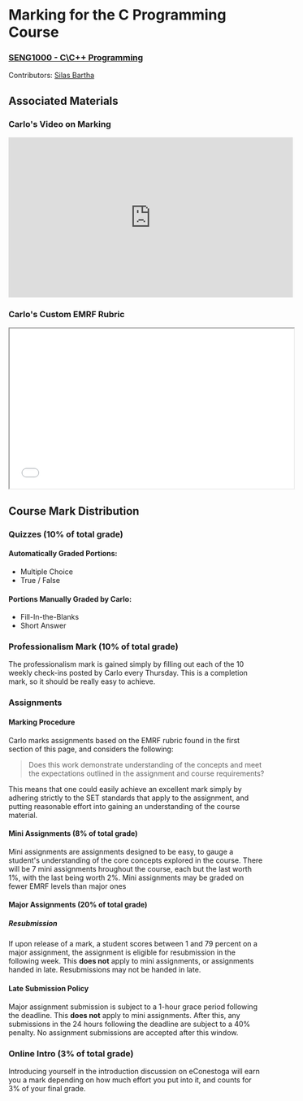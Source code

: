 # Marking for the C Programming Course
### [SENG1000 - C\\C++ Programming](/SENG1000)
Contributors: [Silas Bartha](https://exvacuum.dev)

## Associated Materials

### Carlo's Video on Marking

<iframe width="560" height="315" src="https://www.youtube.com/embed/BlP2_Wm2Lzw" frameborder="0" allow="accelerometer; autoplay; clipboard-write; encrypted-media; gyroscope; picture-in-picture" allowfullscreen></iframe>

<br>

### Carlo's Custom EMRF Rubric

<iframe src = "../assets/doc/emrf_rubric.pdf" width="560" height="315"></iframe>

<br>

## Course Mark Distribution

### Quizzes (10% of total grade)

#### Automatically Graded Portions:

- Multiple Choice
- True / False

#### Portions Manually Graded by Carlo:

- Fill-In-the-Blanks
- Short Answer

### Professionalism Mark (10% of total grade)

The professionalism mark is gained simply by filling out each of the 10 weekly check-ins posted by Carlo every Thursday. This is a completion mark, so it should be really easy to achieve.

### Assignments

#### Marking Procedure

Carlo marks assignments based on the EMRF rubric found in the first section of this page, and considers the following:

> Does this work demonstrate understanding of the concepts and meet the expectations outlined in the assignment and course requirements?

This means that one could easily achieve an excellent mark simply by adhering strictly to the SET standards that apply to the assignment, and putting reasonable effort into gaining an understanding of the course material.

#### Mini Assignments (8% of total grade)

Mini assignments are assignments designed to be easy, to gauge a student's understanding of the core concepts explored in the course. There will be 7 mini assignments hroughout the course, each but the last worth 1%, with the last being worth 2%. Mini assignments may be graded on fewer EMRF levels than major ones

#### Major Assignments (20% of total grade)

##### Resubmission

If upon release of a mark, a student scores between 1 and 79 percent on a major assignment, the assignment is eligible for resubmission in the following week. This **does not** apply to mini assignments, or assignments handed in late. Resubmissions may not be handed in late.

#### Late Submission Policy

Major assignment submission is subject to a 1-hour grace period following the deadline. This **does not** apply to mini assignments.
After this, any submissions in the 24 hours following the deadline are subject to a 40% penalty. No assignment submissions are accepted after this window.

### Online Intro (3% of total grade)

Introducing yourself in the introduction discussion on eConestoga will earn you a mark depending on how much effort you put into it, and counts for 3% of your final grade.
